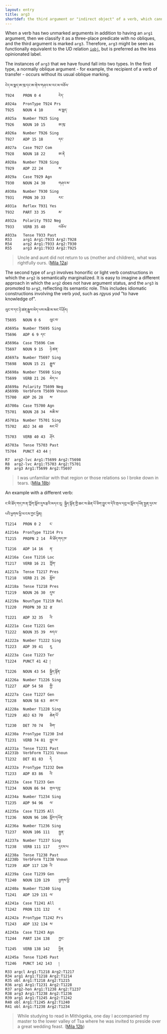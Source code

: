 ```yaml
---
layout: entry
title: arg3
shortdef: the third argument or "indirect object" of a verb, which cannot be oblique
---
```

When a verb has two unmarked arguments in addition to having an `arg1` argument, then we classify it as a three-place predicate with no obliques, and the third argument is marked `arg3`. Therefore, `arg3` might be seen as functionally equivalent to the UD relation [`iobj`](http://universaldependencies.org/u/dep/iobj.html), but is preferred as the less opinionated label.

The instances of `arg3` that we have found fall into two types. In the first type, a normally oblique argument - for example, the recipient of a verb of transfer - occurs without its usual oblique marking.
~~~ ann
ངེད་མ་སྨད་ཨ་ཁུ་དང་ཨ་ནེས་གཤའ་མ་རང་མ་བཅོལ་
T924    PRON 0 4        ངེད་
A924a   PronType T924 Prs
T925    NOUN 4 10       མ་སྨད་
A925a   Number T925 Sing
T926    NOUN 10 15      ཨ་ཁུ་
A926a   Number T926 Sing
T927    ADP 15 18       དང་
A927a   Case T927 Com
T928    NOUN 18 22      ཨ་ནེ
A928a   Number T928 Sing
T929    ADP 22 24       ས་
A929a   Case T929 Agn
T930    NOUN 24 30      གཤའ་མ་
A930a   Number T930 Sing
T931    PRON 30 33      རང་
A931a   Reflex T931 Yes
T932    PART 33 35      མ་
A932a   Polarity T932 Neg
T933    VERB 35 40      བཅོལ་
A933a   Tense T933 Past
R53     arg1 Arg1:T933 Arg2:T928
R54     arg2 Arg1:T933 Arg2:T930
R55     arg3 Arg1:T933 Arg2:T925
~~~
> Uncle and aunt did not return to us (mother and children), what was rightfully ours. ([Mila 12a](http://tibetanverbs.soas.ac.uk/~badw/#/mila/012a?focus=T933))

The second type of `arg3` involves honorific or light verb constructions in which the `arg2` is semantically marginalized. It is easy to imagine a different approach in which the `arg2` does not have argument status, and the `arg3` is promoted to `arg2`, reflecting its semantic role. This includes idiomatic constructions involving the verb _yod_, such as _rgyus yod_ "to have knowledge of".
~~~ ann
ལུང་བ་དང་ཉེ་ཚན་རྒྱུས་མེད་པས་མཆི་མ་མང་པོ་ཤོར།
T5695	NOUN 0 6	ལུང་བ་
A5695a	Number T5695 Sing
T5696	ADP 6 9	དང་
A5696a	Case T5696 Com
T5697	NOUN 9 15	ཉེ་ཚན་
A5697a	Number T5697 Sing
T5698	NOUN 15 21	རྒྱུས་
A5698a	Number T5698 Sing
T5699	VERB 21 26	མེད་པ
A5699a	Polarity T5699 Neg
A5699b	VerbForm T5699 Vnoun
T5700	ADP 26 28	ས་
A5700a	Case T5700 Agn
T5701	NOUN 28 34	མཆི་མ་
A5701a	Number T5701 Sing
T5702	ADJ 34 40	མང་པོ་
T5703	VERB 40 43	ཤོར
A5703a	Tense T5703 Past
T5704	PUNCT 43 44	།
R7	arg2-lvc Arg1:T5699 Arg2:T5698
R8	arg2-lvc Arg1:T5703 Arg2:T5701
R9	arg3 Arg1:T5699 Arg2:T5697
~~~
> I was unfamiliar with that region or those relations so I broke down in tears. ([Mila 18b](http://tibetanverbs.soas.ac.uk/~badw/#/mila/018b?focus=T5699))

An example with a different verb:
~~~ ann
ང་མི་ཐོད་གད་ཁ་ན་ཀློག་སློབ་དུས་རྩའི་མདའ་རུ། སྐྱིད་སྟོན་གྱི་ཆང་ས་ཆེན་པོ་ཅིག་བྱུང་བ་དེའི་གྲལ་དབུ་ལ་སློབ་དཔོན་སྤྱན་དྲངས་པའི་ཕྱགས་ཕྱི་ལ་ངས་ཀྱང་ཕྱིན།
T1214	PRON 0 2	ང་
A1214a	PronType T1214 Prs
T1215	PROPN 2 14	མི་ཐོད་གད་ཁ་
T1216	ADP 14 16	ན་
A1216a	Case T1216 Loc
T1217	VERB 16 21	ཀློག་
A1217a	Tense T1217 Pres
T1218	VERB 21 26	སློབ་
A1218a	Tense T1218 Pres
T1219	NOUN 26 30	དུས་
A1219a	NounType T1219 Rel
T1220	PROPN 30 32	རྩ
T1221	ADP 32 35	འི་
A1221a	Case T1221 Gen
T1222	NOUN 35 39	མདའ་
A1222a	Number T1222 Sing
T1223	ADP 39 41	རུ
A1223a	Case T1223 Ter
T1224	PUNCT 41 42	།
T1226	NOUN 43 54	སྐྱིད་སྟོན་
A1226a	Number T1226 Sing
T1227	ADP 54 58	གྱི་
A1227a	Case T1227 Gen
T1228	NOUN 58 63	ཆང་ས་
A1228a	Number T1228 Sing
T1229	ADJ 63 70	ཆེན་པོ་
T1230	DET 70 74	ཅིག་
A1230a	PronType T1230 Ind
T1231	VERB 74 81	བྱུང་བ་
A1231a	Tense T1231 Past
A1231b	VerbForm T1231 Vnoun
T1232	DET 81 83	དེ
A1232a	PronType T1232 Dem
T1233	ADP 83 86	འི་
A1233a	Case T1233 Gen
T1234	NOUN 86 94	གྲལ་དབུ་
A1234a	Number T1234 Sing
T1235	ADP 94 96	ལ་
A1235a	Case T1235 All
T1236	NOUN 96 106	སློབ་དཔོན་
A1236a	Number T1236 Sing
T1237	NOUN 106 111	སྤྱན་
A1237a	Number T1237 Sing
T1238	VERB 111 117	དྲངས་པ
A1238a	Tense T1238 Past
A1238b	VerbForm T1238 Vnoun
T1239	ADP 117 120	འི་
A1239a	Case T1239 Gen
T1240	NOUN 120 129	ཕྱགས་ཕྱི་
A1240a	Number T1240 Sing
T1241	ADP 129 131	ལ་
A1241a	Case T1241 All
T1242	PRON 131 132	ང
A1242a	PronType T1242 Prs
T1243	ADP 132 134	ས་
A1243a	Case T1243 Agn
T1244	PART 134 138	ཀྱང་
T1245	VERB 138 142	ཕྱིན
A1245a	Tense T1245 Past
T1246	PUNCT 142 143	།
R33	argcl Arg1:T1218 Arg2:T1217
R34	arg1 Arg1:T1218 Arg2:T1214
R35	obl Arg1:T1218 Arg2:T1215
R36	arg1 Arg1:T1231 Arg2:T1228
R37	arg2-hon Arg1:T1238 Arg2:T1237
R38	arg3 Arg1:T1238 Arg2:T1236
R39	arg1 Arg1:T1245 Arg2:T1242
R40	obl Arg1:T1245 Arg2:T1240
R41	obl Arg1:T1238 Arg2:T1234
~~~
> While studying to read in Mithögeka, one day I accompanied my master to the lower valley of Tsa where he was invited to preside over a great wedding feast. ([Mila 12b](http://tibetanverbs.soas.ac.uk/~badw/#/mila/012b?focus=T1238))
